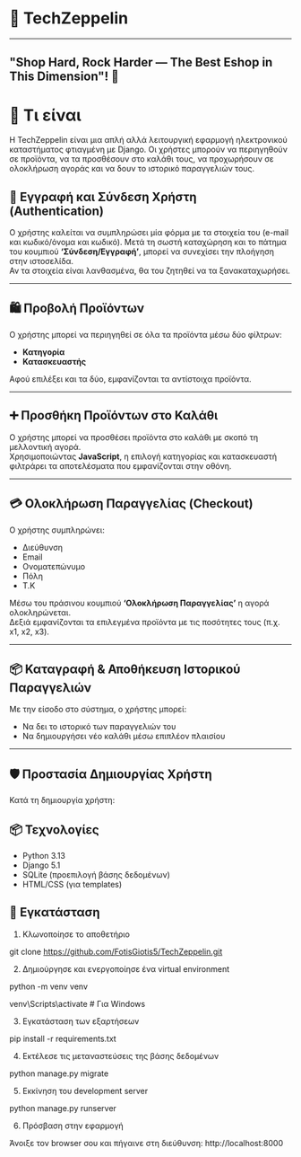 # 🚀 TechZeppelin

---

## "Shop Hard, Rock Harder — The Best Eshop in This Dimension"! 👋

# 🛒 Τι είναι

Η TechZeppelin είναι μια απλή αλλά λειτουργική εφαρμογή ηλεκτρονικού καταστήματος φτιαγμένη με Django. Οι χρήστες μπορούν να περιηγηθούν σε προϊόντα, να τα προσθέσουν στο καλάθι τους, να προχωρήσουν σε ολοκλήρωση αγοράς και να δουν το ιστορικό παραγγελιών τους.

## 🔐 Εγγραφή και Σύνδεση Χρήστη (Authentication)

Ο χρήστης καλείται να συμπληρώσει μία φόρμα με τα στοιχεία του (e-mail και κωδικό/όνομα και κωδικό). Μετά τη σωστή καταχώρηση και το πάτημα του κουμπιού **‘Σύνδεση/Εγγραφή’**, μπορεί να συνεχίσει την πλοήγηση στην ιστοσελίδα.  
Αν τα στοιχεία είναι λανθασμένα, θα του ζητηθεί να τα ξανακαταχωρήσει.

---

## 🛍️ Προβολή Προϊόντων

Ο χρήστης μπορεί να περιηγηθεί σε όλα τα προϊόντα μέσω δύο φίλτρων:
- **Κατηγορία**
- **Κατασκευαστής**

Αφού επιλέξει και τα δύο, εμφανίζονται τα αντίστοιχα προϊόντα.

---

## ➕ Προσθήκη Προϊόντων στο Καλάθι

Ο χρήστης μπορεί να προσθέσει προϊόντα στο καλάθι με σκοπό τη μελλοντική αγορά.  
Χρησιμοποιώντας **JavaScript**, η επιλογή κατηγορίας και κατασκευαστή φιλτράρει τα αποτελέσματα που εμφανίζονται στην οθόνη.

---

## 💳 Ολοκλήρωση Παραγγελίας (Checkout)

Ο χρήστης συμπληρώνει:
- Διεύθυνση
- Email
- Ονοματεπώνυμο
- Πόλη
- Τ.Κ

Μέσω του πράσινου κουμπιού **‘Ολοκλήρωση Παραγγελίας’** η αγορά ολοκληρώνεται.  
Δεξιά εμφανίζονται τα επιλεγμένα προϊόντα με τις ποσότητες τους (π.χ. x1, x2, x3).

---

## 📦 Καταγραφή & Αποθήκευση Ιστορικού Παραγγελιών

Με την είσοδο στο σύστημα, ο χρήστης μπορεί:
- Να δει το ιστορικό των παραγγελιών του
- Να δημιουργήσει νέο καλάθι μέσω επιπλέον πλαισίου

---

## 🛡️ Προστασία Δημιουργίας Χρήστη

Κατά τη δημιουργία χρήστη:

## 📦 Τεχνολογίες

- Python 3.13
- Django 5.1
- SQLite (προεπιλογή βάσης δεδομένων)
- HTML/CSS (για templates)

## 🔧 Εγκατάσταση

1. Κλωνοποίησε το αποθετήριο

git clone https://github.com/FotisGiotis5/TechZeppelin.git

2. Δημιούργησε και ενεργοποίησε ένα virtual environment

python -m venv venv

venv\Scripts\activate   # Για Windows

3. Εγκατάσταση των εξαρτήσεων

pip install -r requirements.txt

4. Εκτέλεσε τις μεταναστεύσεις της βάσης δεδομένων

python manage.py migrate

5. Εκκίνηση του development server

python manage.py runserver

6. Πρόσβαση στην εφαρμογή
   
Άνοιξε τον browser σου και πήγαινε στη διεύθυνση: http://localhost:8000
